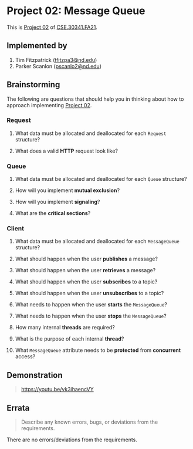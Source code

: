 # Project 02: Message Queue

This is [Project 02] of [CSE.30341.FA21].

## Implemented by

1. Tim Fitzpatrick (tfitzpa3@nd.edu)
2. Parker Scanlon (pscanlo2@nd.edu)


## Brainstorming

The following are questions that should help you in thinking about how to
approach implementing [Project 02].

### Request

1. What data must be allocated and deallocated for each `Request` structure?

2. What does a valid **HTTP** request look like?

### Queue

1. What data must be allocated and deallocated for each `Queue` structure?

2. How will you implement **mutual exclusion**?

3. How will you implement **signaling**?
    
4. What are the **critical sections**?

### Client

1. What data must be allocated and deallocated for each `MessageQueue`
   structure?

2. What should happen when the user **publishes** a message?

3. What should happen when the user **retrieves** a message?

4. What should happen when the user **subscribes** to a topic?

5. What should happen when the user **unsubscribes** to a topic?
    
6. What needs to happen when the user **starts** the `MessageQueue`?

7. What needs to happen when the user **stops** the `MessageQueue`?

8. How many internal **threads** are required?

9. What is the purpose of each internal **thread**?

10. What `MessageQueue` attribute needs to be **protected** from **concurrent**
    access?
    
## Demonstration

> https://youtu.be/vk3ihaencVY

## Errata

> Describe any known errors, bugs, or deviations from the requirements.

There are no errors/deviations from the requirements.

[Project 02]:       https://www3.nd.edu/~pbui/teaching/cse.30341.fa21/project02.html
[CSE.30341.FA21]:   https://www3.nd.edu/~pbui/teaching/cse.30341.fa21/
